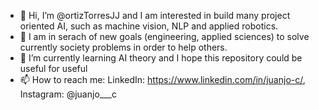 - 👋 Hi, I’m @ortizTorresJJ and I am interested in build many project oriented AI, such as machine vision, NLP and applied robotics.
- 👀 I am in serach of new goals (engineering, applied sciences) to solve currently society problems in order to help others.
- 🌱 I’m currently learning AI theory and I hope this repository could be useful for useful
- 📫 How to reach me: LinkedIn: https://www.linkedin.com/in/juanjo-c/, Instagram: @juanjo___c

<!---
ortizTorresJJ/ortizTorresJJ is a ✨ special ✨ repository because its `README.md` (this file) appears on your GitHub profile.
You can click the Preview link to take a look at your changes.
--->
